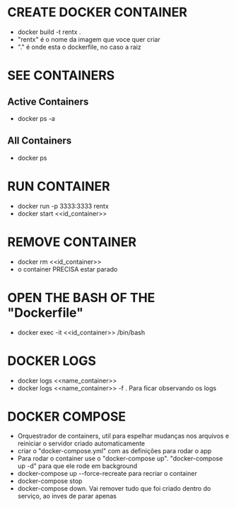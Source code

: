 # CREATE DOCKER CONTAINER

- docker build -t rentx .
- "rentx" é o nome da imagem que voce quer criar
- "." é onde esta o dockerfile, no caso a raiz

# SEE CONTAINERS

## Active Containers

- docker ps -a

## All Containers

- docker ps

# RUN CONTAINER

- docker run -p 3333:3333 rentx
- docker start <<id_container>>

# REMOVE CONTAINER

- docker rm <<id_container>>
- o container PRECISA estar parado

# OPEN THE BASH OF THE "Dockerfile"

- docker exec -it <<id_container>> /bin/bash

# DOCKER LOGS

- docker logs <<name_container>>
- docker logs <<name_container>> -f . Para ficar observando os logs

# DOCKER COMPOSE

- Orquestrador de containers, util para espelhar mudanças nos arquivos e reiniciar o servidor criado automaticamente
- criar o "docker-compose.yml" com as definições para rodar o app
- Para rodar o container use o "docker-compose up".  "docker-compose up -d" para que ele rode em background
- docker-compose up  --force-recreate para recriar o container
- docker-compose stop
- docker-compose down. Vai remover tudo que foi criado dentro do serviço, ao inves de parar apenas
